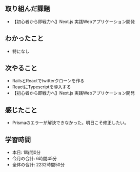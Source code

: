 ## 取り組んだ課題
- 【初心者から即戦力へ】Next.js 実践Webアプリケーション開発 
## わかったこと
- 特になし
## 次やること
- RailsとReactでtwitterクローンを作る
- ReactにTypescriptを導入する
- 【初心者から即戦力へ】Next.js 実践Webアプリケーション開発 
## 感じたこと
- Prismaのエラーが解決できなかった。明日こそ修正したい。
## 学習時間
- 本日: 1時間0分
- 今月の合計: 6時間45分
- 全体の合計: 2232時間50分
